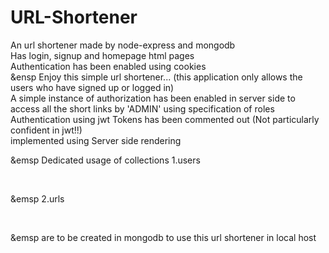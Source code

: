 # URL-Shortener
An url shortener made by node-express and mongodb
<br>
Has login, signup and homepage html pages
<br>
Authentication has been enabled using cookies 
<br>
&ensp Enjoy this simple url shortener... (this application only allows the users who have signed up or logged in)
<br>
A simple instance of authorization has been enabled in server side to access all the short links by 'ADMIN' using specification of roles
<br>
Authentication using jwt Tokens has been commented out (Not particularly confident in jwt!!)
<br>
implemented using Server side rendering
<br>
<p>&emsp Dedicated usage of collections 1.users </p>
<br>
<p>&emsp 2.urls</p>
<br>
<p>&emsp are to be created in mongodb to use this url shortener in local host </p>
  
